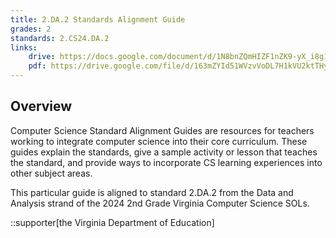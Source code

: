 ```yaml
---
title: 2.DA.2 Standards Alignment Guide
grades: 2
standards: 2.CS24.DA.2
links:
    drive: https://docs.google.com/document/d/1N8bnZQmHIZF1nZK9-yX_i8g1-PmfV1U5bJQNvyoHhfM/edit?usp=drive_link
    pdf: https://drive.google.com/file/d/163mZYId51WVzvVoDL7H1kVU2ktTHyJ0d/view?usp=drive_link
---
```


## Overview

Computer Science Standard Alignment Guides are resources for teachers working to integrate computer science into their core curriculum. These guides explain the standards, give a sample activity or lesson that teaches the standard, and provide ways to incorporate CS learning experiences into other subject areas. 

This particular guide is aligned to standard 2.DA.2 from the Data and Analysis strand of the 2024 2nd Grade Virginia Computer Science SOLs.

::supporter[the Virginia Department of Education]